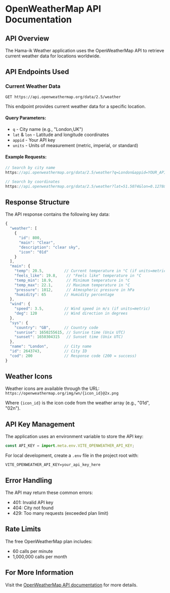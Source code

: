 # OpenWeatherMap API Documentation

## API Overview
The Hama-ik Weather application uses the OpenWeatherMap API to retrieve current weather data for locations worldwide.

## API Endpoints Used

### Current Weather Data
`GET https://api.openweathermap.org/data/2.5/weather`

This endpoint provides current weather data for a specific location.

#### Query Parameters:
- `q` - City name (e.g., "London,UK")
- `lat` & `lon` - Latitude and longitude coordinates
- `appid` - Your API key
- `units` - Units of measurement (metric, imperial, or standard)

#### Example Requests:
```javascript
// Search by city name
https://api.openweathermap.org/data/2.5/weather?q=London&appid=YOUR_API_KEY&units=metric

// Search by coordinates
https://api.openweathermap.org/data/2.5/weather?lat=51.5074&lon=0.1278&appid=YOUR_API_KEY&units=metric
```

## Response Structure
The API response contains the following key data:

```javascript
{
  "weather": [
    {
      "id": 800,
      "main": "Clear",
      "description": "clear sky",
      "icon": "01d"
    }
  ],
  "main": {
    "temp": 20.5,         // Current temperature in °C (if units=metric)
    "feels_like": 19.8,    // "Feels like" temperature in °C
    "temp_min": 18.9,      // Minimum temperature in °C
    "temp_max": 22.1,      // Maximum temperature in °C
    "pressure": 1012,      // Atmospheric pressure in hPa
    "humidity": 65        // Humidity percentage
  },
  "wind": {
    "speed": 3.5,         // Wind speed in m/s (if units=metric)
    "deg": 120            // Wind direction in degrees
  },
  "sys": {
    "country": "GB",      // Country code
    "sunrise": 1650255615, // Sunrise time (Unix UTC)
    "sunset": 1650304315   // Sunset time (Unix UTC)
  },
  "name": "London",       // City name
  "id": 2643743,          // City ID
  "cod": 200              // Response code (200 = success)
}
```

## Weather Icons
Weather icons are available through the URL:
`https://openweathermap.org/img/wn/{icon_id}@2x.png`

Where `{icon_id}` is the icon code from the weather array (e.g., "01d", "02n").

## API Key Management
The application uses an environment variable to store the API key:

```javascript
const API_KEY = import.meta.env.VITE_OPENWEATHER_API_KEY;
```

For local development, create a `.env` file in the project root with:
```
VITE_OPENWEATHER_API_KEY=your_api_key_here
```

## Error Handling
The API may return these common errors:
- 401: Invalid API key
- 404: City not found
- 429: Too many requests (exceeded plan limit)

## Rate Limits
The free OpenWeatherMap plan includes:
- 60 calls per minute
- 1,000,000 calls per month

## For More Information
Visit the [OpenWeatherMap API documentation](https://openweathermap.org/api) for more details. 